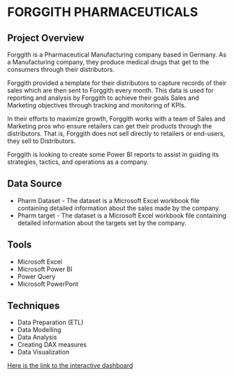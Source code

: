 # FORGGITH PHARMACEUTICALS

## Project Overview

Forggith is a Pharmaceutical Manufacturing company based in Germany. As a Manufacturing company, they produce medical drugs that get to the consumers through their distributors.

Forggith provided a template for their distributors to capture records of their sales which are then sent to Forggith every month. This data is used for reporting and analysis by Forggith to achieve their goals Sales and Marketing objectives through tracking and monitoring of KPIs.

In their efforts to maximize growth, Forggith works with a team of Sales and Marketing pros who ensure retailers can get their products through the distributors. That is, Forggith does not sell directly to retailers or end-users, they sell to Distributors.

Forggith is looking to create some Power BI reports to assist in guiding its strategies, tactics, and operations as a company.

## Data Source
- Pharm Dataset - The dataset is a Microsoft Excel workbook file containing detailed information about the sales made by the company.
- Pharm target - The dataset is a Microsoft Excel workbook file containing detailed information about the targets set by the company.

## Tools
- Microsoft Excel
- Microsoft Power BI
- Power Query
- Microsoft PowerPont

## Techniques
- Data Preparation (ETL)
- Data Modelling
- Data Analysis
- Creating DAX measures
- Data Visualization


[Here is the link to the interactive dashboard](https://app.powerbi.com/view?r=eyJrIjoiNTY2NGUzZmItYjgyZi00OGVmLTk1Y2QtMTE5OTY4ZDM1OTE0IiwidCI6IjgyMjU5N2NkLTQ1ZTYtNDEzMS1hM2JkLTNiNWUwZTFhNzI0MyJ9)
